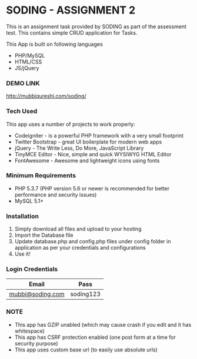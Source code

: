 # SODING - ASSIGNMENT 2
This is an assignment task provided by SODING as part of the assessment test. This contains simple CRUD application for Tasks.

This App is built on following languages
  - PHP/MySQL
  - HTML/CSS
  - JS/jQuery

### DEMO LINK
http://mubbiqureshi.com/soding/

### Tech Used
This app uses a number of projects to work properly:
* Codeigniter - is a powerful PHP framework with a very small footprint
* Twitter Bootstrap - great UI boilerplate for modern web apps
* jQuery - The Write Less, Do More, JavaScript Library
* TinyMCE Editor - Nice, simple and quick WYSIWYG HTML Editor
* FontAwesome - Awesome and lightweight icons using fonts

### Minimum Requirements
* PHP 5.3.7 (PHP version 5.6 or newer is recommended for better performance and security issues)
* MySQL 5.1+

### Installation
1. Simply download all files and upload to your hosting
2. Import the Database file
3. Update database.php and config.php files under config folder in application as per your credentials and configurations
3. Use it!

### Login Credentials
| Email | Pass |
| ------ | ------ |
| mubbi@soding.com | soding123 |

### NOTE
* This app has GZIP unabled (which may cause crash if you edit and it has whitespace)
* This app has CSRF protection enabled (one post form at a time for security purpose)
* This app uses custom base url (to easily use absolute urls)

